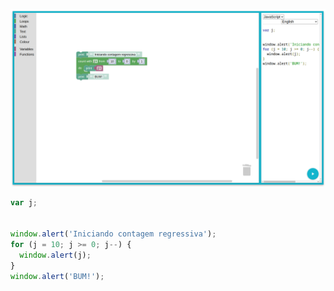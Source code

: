 ![5](./5.png)




```JavaScript
var j;


window.alert('Iniciando contagem regressiva');
for (j = 10; j >= 0; j--) {
  window.alert(j);
}
window.alert('BUM!');
```